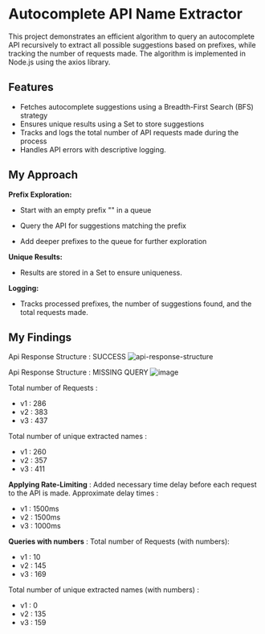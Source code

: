 # Autocomplete API Name Extractor 
This project demonstrates an efficient algorithm to query an autocomplete API recursively to extract all possible suggestions based on prefixes, while tracking the number of requests made. The algorithm is implemented in Node.js using the axios library.
## Features

- Fetches autocomplete suggestions using a Breadth-First Search (BFS) strategy
- Ensures unique results using a Set to store suggestions
- Tracks and logs the total number of API requests made during the process
- Handles API errors with descriptive logging.



## My Approach
**Prefix Exploration:**

- Start with an empty prefix "" in a queue

- Query the API for suggestions matching the prefix

- Add deeper prefixes to the queue for further exploration

**Unique Results:**

- Results are stored in a Set to ensure uniqueness.

**Logging:**

- Tracks processed prefixes, the number of suggestions found, and the total requests made.
## My Findings
Api Response Structure : SUCCESS
![api-response-structure](https://github.com/user-attachments/assets/b59b7a2f-0efe-4d93-acdd-12dd50352501)

Api Response Structure : MISSING QUERY
![image](https://github.com/user-attachments/assets/eebb9945-66cb-403e-956b-8440ada8b940)

Total number of Requests : 
- v1 : 286
- v2 : 383
- v3 : 437

Total number of unique extracted names : 
- v1 : 260
- v2 : 357
- v3 : 411

**Applying Rate-Limiting** :
Added necessary time delay before each request to the API is made. Approximate delay times :
- v1 : 1500ms
- v2 : 1500ms
- v3 : 1000ms
  
**Queries with numbers** :
Total number of Requests (with numbers): 
- v1 : 10
- v2 : 145
- v3 : 169

Total number of unique extracted names (with numbers) : 
- v1 : 0
- v2 : 135
- v3 : 159
